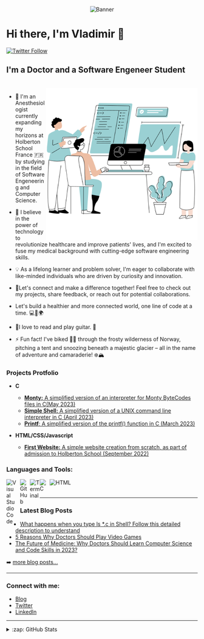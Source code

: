 <p align="center">
  <img src="https://camo.githubusercontent.com/f1c0fc76d120f760664938edd8e1818f9d407b03f8ce7d306e12094d8853b6a0/687474703a2f2f692e696d6775722e636f6d2f6337476d414a662e706e67" alt="Banner"/>
</p>

# Hi there, I'm Vladimir  👋 


[![Twitter Follow](https://img.shields.io/twitter/follow/v_dav_dev)](https://twitter.com/v_dav_dev)

## I'm a Doctor and a Software Engeneer Student

<br/>

<img src="https://github.com/v-dav/v-dav/blob/main/Sans%20titre%20(1).png" min-width="400px" max-width="400px" width="400px" align="right" alt="Computr">
   
- 🌱 I'm an Anesthesiologist currently expanding my horizons at Holberton School France 🇫🇷 by studying in the field of Software Engeneering and Computer Science. 

- 🔭 I believe in the power of technology to revolutionize healthcare and improve patients' lives, and I'm excited to fuse my medical background with cutting-edge software engineering skills.

- :bulb: As a lifelong learner and problem solver, I'm eager to collaborate with like-minded individuals who are driven by curiosity and innovation. 

- 🚀Let's connect and make a difference together! Feel free to check out my projects, share feedback, or reach out for potential collaborations. 

- Let's build a healthier and more connected world, one line of code at a time. 💻💉🌍

-  :book:I love to read and play guitar. :guitar:

- ⚡ Fun fact! I've biked 🚴‍♂️ through the frosty wilderness of Norway, pitching a tent and snoozing beneath a majestic glacier – all in the name of adventure and camaraderie! ❄️🏔️

### Projects Protfolio
 - **C**
	 - [**Monty:** A simplified version of an interpreter for Monty ByteCodes files in C(May 2023)](https://github.com/v-dav/holbertonschool-monty)
	 - [**Simple Shell:** A simplified version of a UNIX command line interpreter in C (April 2023)](https://github.com/v-dav/holbertonschool-simple_shell)
	 - [**Printf**: A simplified version of the printf() function in C (March 2023)](https://github.com/v-dav/holbertonschool-printf)

- **HTML/CSS/Javascript**
	 - [**First Website:** A simple website creation from scratch, as part of admission to Holberton School (September 2022)](https://github.com/v-dav/holbertonschool-admission_test)

### Languages and Tools:

<img align="left" alt="Visual Studio Code" width="26px" src="https://cdn.jsdelivr.net/gh/devicons/devicon/icons/vscode/vscode-original.svg" style="padding-right:10px;" />

<picture>
  <source media="(prefers-color-scheme: dark)" srcset="https://cdn0.iconfinder.com/data/icons/shift-logotypes/32/Github-512.png">
  <img align="left" alt="GitHub" width="26px alt="switch" src="https://user-images.githubusercontent.com/3369400/139448065-39a229ba-4b06-434b-bc67-616e2ed80c8f.png">
</picture>

<picture>
  <source media="(prefers-color-scheme: dark)" srcset="https://icon-library.com/images/terminal-icon-png/terminal-icon-png-8.jpg">
  <img align="left" alt="Terminal" width="26px alt="switch" src="https://cdn-icons-png.flaticon.com/512/6617/6617073.png">
</picture>

<img align="left" alt="C" width="26px" src="https://img.icons8.com/color/512/c-programming.png" />

<img align="left" alt="HTML" width="75px" src="https://user-images.githubusercontent.com/115344057/235431245-d8904fe7-ebe1-4ece-b7f9-195d0dc25177.png" style="padding-right:10px;" />


<br />
<br />

---

### Latest Blog Posts

- [What happens when you type ls *.c in Shell? Follow this detailed description to understand](https://medium.com/@v-dav/what-happens-when-you-type-ls-c-in-shell-follow-this-detailed-description-to-understand-28a8ecde9cbc)
- [5 Reasons Why Doctors Should Play Video Games](https://medium.com/@v-dav/5-reasons-why-doctors-should-play-video-games-c11ff37debd5)
- [The Future of Medicine: Why Doctors Should Learn Computer Science and Code Skills in 2023?](https://medium.com/@v-dav/the-future-of-medicine-why-doctors-should-learn-computer-science-and-code-skills-in-2023-e2bc67f7b044)

➡️ [more blog posts...](https://medium.com/@v-dav)

---
### Connect with me:
- [Blog](https://medium.com/@v-dav)
- [Twitter](https://twitter.com/v_dav_dev)
- [LinkedIn](https://www.linkedin.com/in/vladimir-davidov/)

---

<details>
  <summary>:zap: GitHub Stats</summary>

  <img align="left" alt="v-dav's GitHub Stats" src="https://github-readme-stats.vercel.app/api?username=v-dav&show_icons=true&hide_border=false&title_color=ff652f&icon_color=FFE400&bg_color=09131B&text_color=ffffff&border_color=0c1a25" />

</details>

